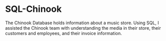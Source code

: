 # SQL-Chinook
The Chinook Database holds information about a music store. Using SQL, I assisted the Chinook team with understanding the media in their store, their customers and employees, and their invoice information.
